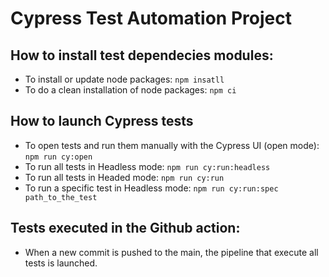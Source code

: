 # Cypress Test Automation Project

## How to install test dependecies modules:
- To install or update node packages: ```npm insatll```
- To do a clean installation of node packages: ```npm ci```
## How to launch Cypress tests
- To open tests and run them manually with the Cypress UI (open mode): ```npm run cy:open```
- To run all tests in Headless mode: ```npm run cy:run:headless```
- To run all tests in Headed mode: ```npm run cy:run```
- To run a specific test in Headless mode: ```npm run cy:run:spec path_to_the_test```
## Tests executed in the Github action:
- When a new commit is pushed to the main, the pipeline that execute all tests is launched.